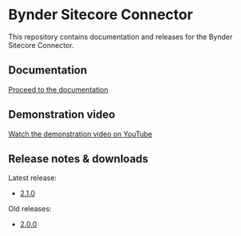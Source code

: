 # Bynder Sitecore Connector

This repository contains documentation and releases for the Bynder Sitecore Connector.

## Documentation

[Proceed to the documentation](./documentation)

## Demonstration video

[Watch the demonstration video on YouTube](https://www.youtube.com/watch?v=fyZy2SIFckQ)

## Release notes & downloads

Latest release:
- [2.1.0](../../releases/tag/2.1.0)

Old releases:
- [2.0.0](../../releases/tag/2.0.0)
